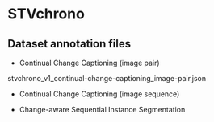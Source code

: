 # STVchrono

## Dataset annotation files

- Continual Change Captioning (image pair)
  
stvchrono_v1_continual-change-captioning_image-pair.json

- Continual Change Captioning (image sequence)

- Change-aware Sequential Instance Segmentation 
